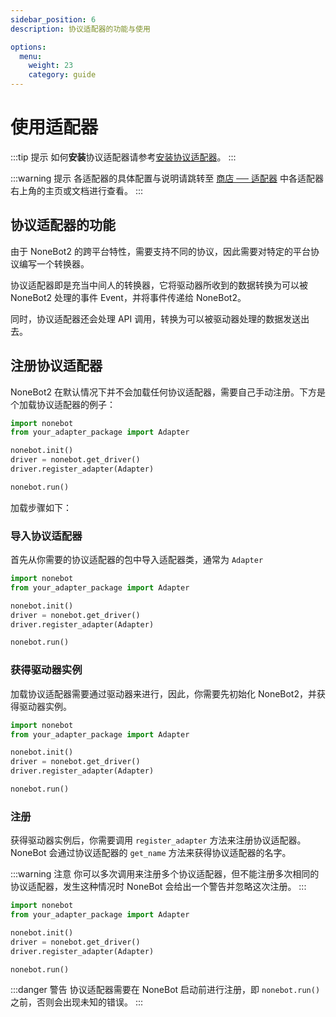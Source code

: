 ```yaml
---
sidebar_position: 6
description: 协议适配器的功能与使用

options:
  menu:
    weight: 23
    category: guide
---
```


# 使用适配器

:::tip 提示
如何**安装**协议适配器请参考[安装协议适配器](../start/install-adapter.mdx)。
:::

:::warning 提示
各适配器的具体配置与说明请跳转至 [商店 ── 适配器](https://v2.nonebot.dev/store) 中各适配器右上角的主页或文档进行查看。
:::

## 协议适配器的功能

由于 NoneBot2 的跨平台特性，需要支持不同的协议，因此需要对特定的平台协议编写一个转换器。

协议适配器即是充当中间人的转换器，它将驱动器所收到的数据转换为可以被 NoneBot2 处理的事件 Event，并将事件传递给 NoneBot2。

同时，协议适配器还会处理 API 调用，转换为可以被驱动器处理的数据发送出去。

## 注册协议适配器

NoneBot2 在默认情况下并不会加载任何协议适配器，需要自己手动注册。下方是个加载协议适配器的例子：

```python title=bot.py
import nonebot
from your_adapter_package import Adapter

nonebot.init()
driver = nonebot.get_driver()
driver.register_adapter(Adapter)

nonebot.run()
```

加载步骤如下：

### 导入协议适配器

首先从你需要的协议适配器的包中导入适配器类，通常为 `Adapter`

```python title=bot.py {2}
import nonebot
from your_adapter_package import Adapter

nonebot.init()
driver = nonebot.get_driver()
driver.register_adapter(Adapter)

nonebot.run()
```

### 获得驱动器实例

加载协议适配器需要通过驱动器来进行，因此，你需要先初始化 NoneBot2，并获得驱动器实例。

```python title=bot.py {4,5}
import nonebot
from your_adapter_package import Adapter

nonebot.init()
driver = nonebot.get_driver()
driver.register_adapter(Adapter)

nonebot.run()
```

### 注册

获得驱动器实例后，你需要调用 `register_adapter` 方法来注册协议适配器。NoneBot 会通过协议适配器的 `get_name` 方法来获得协议适配器的名字。

:::warning 注意
你可以多次调用来注册多个协议适配器，但不能注册多次相同的协议适配器，发生这种情况时 NoneBot 会给出一个警告并忽略这次注册。
:::

```python title=bot.py {6}
import nonebot
from your_adapter_package import Adapter

nonebot.init()
driver = nonebot.get_driver()
driver.register_adapter(Adapter)

nonebot.run()
```

:::danger 警告
协议适配器需要在 NoneBot 启动前进行注册，即 `nonebot.run()` 之前，否则会出现未知的错误。
:::
